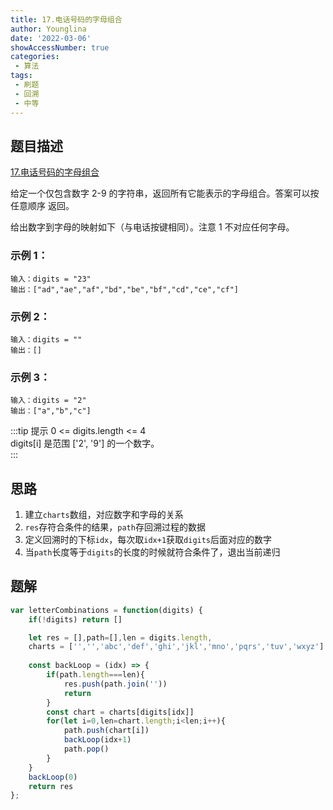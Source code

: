 ```yaml
---
title: 17.电话号码的字母组合
author: Younglina
date: '2022-03-06'
showAccessNumber: true
categories:
 - 算法
tags:
 - 刷题
 - 回溯
 - 中等
--- 
```

## 题目描述
[17.电话号码的字母组合](https://leetcode-cn.com/problems/letter-combinations-of-a-phone-number/)

给定一个仅包含数字 2-9 的字符串，返回所有它能表示的字母组合。答案可以按 任意顺序 返回。  

给出数字到字母的映射如下（与电话按键相同）。注意 1 不对应任何字母。  

### 示例 1：
```
输入：digits = "23"  
输出：["ad","ae","af","bd","be","bf","cd","ce","cf"]  
```

### 示例 2：
```
输入：digits = ""  
输出：[]  
```

### 示例 3：
```
输入：digits = "2"  
输出：["a","b","c"]  
```

:::tip 提示
0 <= digits.length <= 4  
digits[i] 是范围 ['2', '9'] 的一个数字。  
:::

## 思路
1. 建立`charts`数组，对应数字和字母的关系
2. `res`存符合条件的结果，`path`存回溯过程的数据
3. 定义回溯时的下标`idx`，每次取`idx+1`获取`digits`后面对应的数字
4. 当`path`长度等于`digits`的长度的时候就符合条件了，退出当前递归
## 题解
```javascript
var letterCombinations = function(digits) {
    if(!digits) return []

    let res = [],path=[],len = digits.length,
    charts = ['','','abc','def','ghi','jkl','mno','pqrs','tuv','wxyz']
    
    const backLoop = (idx) => {
        if(path.length===len){
            res.push(path.join(''))
            return
        }
        const chart = charts[digits[idx]]
        for(let i=0,len=chart.length;i<len;i++){
            path.push(chart[i])
            backLoop(idx+1)
            path.pop()
        }
    }
    backLoop(0)
    return res
};
```